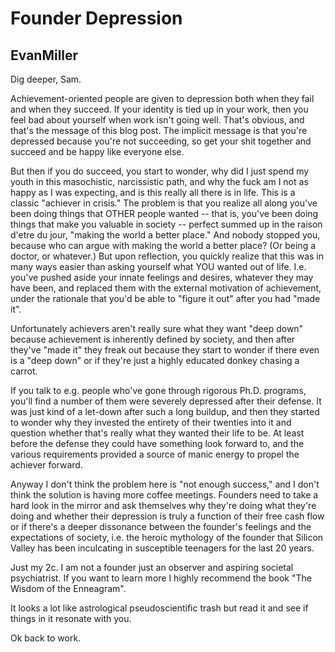 # Founder Depression

## EvanMiller

Dig deeper, Sam.

Achievement-oriented people are given to depression both when they fail and when they succeed. If your identity is tied up in your work, then you feel bad about yourself when work isn't going well. That's obvious, and that's the message of this blog post. The implicit message is that you're depressed because you're not succeeding, so get your shit together and succeed and be happy like everyone else.

But then if you do succeed, you start to wonder, why did I just spend my youth in this masochistic, narcissistic path, and why the fuck am I not as happy as I was expecting, and is this really all there is in life. This is a classic "achiever in crisis." The problem is that you realize all along you've been doing things that OTHER people wanted -- that is, you've been doing things that make you valuable in society -- perfect summed up in the raison d'etre du jour, "making the world a better place." And nobody stopped you, because who can argue with making the world a better place? (Or being a doctor, or whatever.) But upon reflection, you quickly realize that this was in many ways easier than asking yourself what YOU wanted out of life. I.e. you've pushed aside your innate feelings and desires, whatever they may have been, and replaced them with the external motivation of achievement, under the rationale that you'd be able to "figure it out" after you had "made it".

Unfortunately achievers aren't really sure what they want "deep down" because achievement is inherently defined by society, and then after they've "made it" they freak out because they start to wonder if there even is a "deep down" or if they're just a highly educated donkey chasing a carrot.

If you talk to e.g. people who've gone through rigorous Ph.D. programs, you'll find a number of them were severely depressed after their defense. It was just kind of a let-down after such a long buildup, and then they started to wonder why they invested the entirety of their twenties into it and question whether that's really what they wanted their life to be. At least before the defense they could have something look forward to, and the various requirements provided a source of manic energy to propel the achiever forward.

Anyway I don't think the problem here is "not enough success," and I don't think the solution is having more coffee meetings. Founders need to take a hard look in the mirror and ask themselves why they're doing what they're doing and whether their depression is truly a function of their free cash flow or if there's a deeper dissonance between the founder's feelings and the expectations of society, i.e. the heroic mythology of the founder that Silicon Valley has been inculcating in susceptible teenagers for the last 20 years.

Just my 2c. I am not a founder just an observer and aspiring societal psychiatrist. If you want to learn more I highly recommend the book "The Wisdom of the Enneagram".

It looks a lot like astrological pseudoscientific trash but read it and see if things in it resonate with you.

Ok back to work. 

